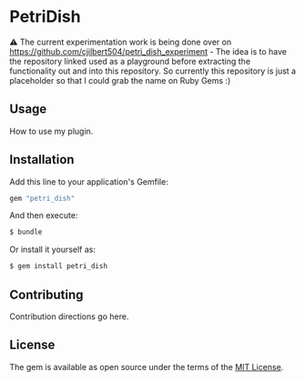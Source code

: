 # PetriDish
⚠️ The current experimentation work is being done over on https://github.com/cjilbert504/petri_dish_experiment - The idea is to have the repository linked used as a playground before extracting the functionality out and into this repository. So currently this repository is just a placeholder so that I could grab the name on Ruby Gems :)

## Usage
How to use my plugin.

## Installation
Add this line to your application's Gemfile:

```ruby
gem "petri_dish"
```

And then execute:
```bash
$ bundle
```

Or install it yourself as:
```bash
$ gem install petri_dish
```

## Contributing
Contribution directions go here.

## License
The gem is available as open source under the terms of the [MIT License](https://opensource.org/licenses/MIT).
